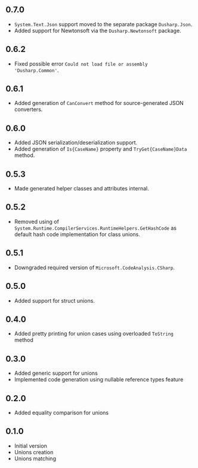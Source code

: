 0.7.0
------

- `System.Text.Json` support moved to the separate package `Dusharp.Json`.
- Added support for Newtonsoft via the `Dusharp.Newtonsoft` package.

0.6.2
------

- Fixed possible error `Could not load file or assembly 'Dusharp.Common'`.

0.6.1
------

- Added generation of `CanConvert` method for source-generated JSON converters.

0.6.0
------

- Added JSON serialization/deserialization support.
- Added generation of `Is{CaseName}` property and `TryGet{CaseName}Data` method.

0.5.3
------

- Made generated helper classes and attributes internal.

0.5.2
------

- Removed using of `System.Runtime.CompilerServices.RuntimeHelpers.GetHashCode` as default hash code implementation for class unions.

0.5.1
------

- Downgraded required version of `Microsoft.CodeAnalysis.CSharp`.

0.5.0
------

- Added support for struct unions.

0.4.0
------

- Added pretty printing for union cases using overloaded `ToString` method

0.3.0
------

- Added generic support for unions
- Implemented code generation using nullable reference types feature

0.2.0
------

- Added equality comparison for unions

0.1.0
------

- Initial version
- Unions creation
- Unions matching